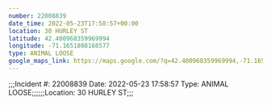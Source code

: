 ```yaml
---
number: 22008839
date_time: 2022-05-23T17:58:57+00:00
location: 30 HURLEY ST
latitude: 42.400968359969994
longitude: -71.1651808168577
type: ANIMAL LOOSE
google_maps_link: https://maps.google.com/?q=42.400968359969994,-71.1651808168577
---
```


;;;Incident #: 22008839  Date: 2022-05-23 17:58:57   Type: ANIMAL LOOSE;;;;;;Location: 30 HURLEY ST;;;
